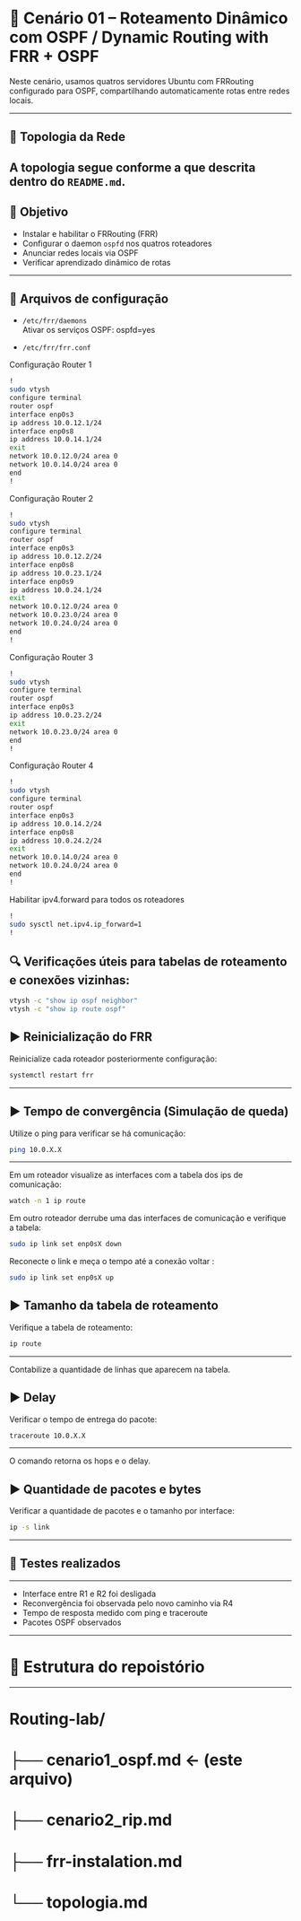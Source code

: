 # 📡 Cenário 01 – Roteamento Dinâmico com OSPF / Dynamic Routing with FRR + OSPF

Neste cenário, usamos quatros servidores Ubuntu com FRRouting configurado para OSPF, compartilhando automaticamente rotas entre redes locais.

---

## 🧱 Topologia da Rede

A topologia segue conforme a que descrita dentro do `README.md`.
---

## 🎯 Objetivo

- Instalar e habilitar o FRRouting (FRR)
- Configurar o daemon `ospfd` nos quatros roteadores
- Anunciar redes locais via OSPF
- Verificar aprendizado dinâmico de rotas

---

## 📂 Arquivos de configuração

- `/etc/frr/daemons`  
  Ativar os serviços OSPF:
  ospfd=yes

- `/etc/frr/frr.conf`

Configuração Router 1
```bash
!
sudo vtysh
configure terminal
router ospf
interface enp0s3
ip address 10.0.12.1/24
interface enp0s8
ip address 10.0.14.1/24
exit
network 10.0.12.0/24 area 0
network 10.0.14.0/24 area 0
end
!
```

Configuração Router 2
```bash
!
sudo vtysh
configure terminal
router ospf
interface enp0s3
ip address 10.0.12.2/24
interface enp0s8
ip address 10.0.23.1/24
interface enp0s9
ip address 10.0.24.1/24
exit
network 10.0.12.0/24 area 0
network 10.0.23.0/24 area 0
network 10.0.24.0/24 area 0
end
!
```

Configuração Router 3
```bash
!
sudo vtysh
configure terminal
router ospf
interface enp0s3
ip address 10.0.23.2/24
exit
network 10.0.23.0/24 area 0
end
!
```
Configuração Router 4
```bash
!
sudo vtysh
configure terminal
router ospf
interface enp0s3
ip address 10.0.14.2/24
interface enp0s8
ip address 10.0.24.2/24
exit
network 10.0.14.0/24 area 0
network 10.0.24.0/24 area 0
end
!
```
Habilitar ipv4.forward para todos os roteadores
```bash
!
sudo sysctl net.ipv4.ip_forward=1
!
```

## 🔍 Verificações úteis para tabelas de roteamento e conexões vizinhas:
```bash
vtysh -c "show ip ospf neighbor"
vtysh -c "show ip route ospf"
```

## ▶️ Reinicialização do FRR
Reinicialize cada roteador posteriormente configuração:
```bash
systemctl restart frr
```
---

## ▶️ Tempo de convergência (Simulação de queda)
Utilize o ping para verificar se há comunicação:
```bash
ping 10.0.X.X
```
---
Em um roteador visualize as interfaces com a tabela dos ips de comunicação:
```bash
watch -n 1 ip route
```
Em outro roteador derrube uma das interfaces de comunicação e verifique a tabela:
```bash
sudo ip link set enp0sX down
```
Reconecte o link e meça o tempo até a conexão voltar :
```bash
sudo ip link set enp0sX up
```

## ▶️ Tamanho da tabela de roteamento
Verifique a tabela de roteamento:
```bash
ip route
```
---
Contabilize a quantidade de linhas que aparecem na tabela.

## ▶️ Delay
Verificar o tempo de entrega do pacote:
```bash
traceroute 10.0.X.X
```
---
O comando retorna os hops e o delay.

## ▶️ Quantidade de pacotes e bytes
Verificar a quantidade de pacotes e o tamanho por interface:
```bash
ip -s link
```
---
## 🧪 Testes realizados
---
- Interface entre R1 e R2 foi desligada
- Reconvergência foi observada pelo novo caminho via R4
- Tempo de resposta medido com ping e traceroute
- Pacotes OSPF observados

---
# 📁 Estrutura do repoistório
---
# Routing-lab/
# ├── cenario1_ospf.md ← (este arquivo)
# ├── cenario2_rip.md 
# ├── frr-instalation.md
# └── topologia.md


